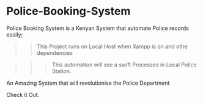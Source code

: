 # Police-Booking-System

Police Booking System is a Kenyan System that automate Police records easily;

>> This Project runs on Local Host when Xampp is on and othe dependencies

   >>> This automation will see a swift Processes in Local Police Station.
>   >> 
An Amazing  System that will revolutionise the Police Department
          


         
Check it Out.
